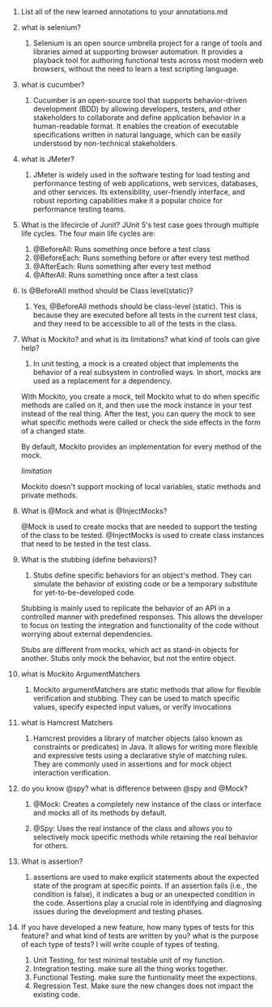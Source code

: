 1. List all of the new learned annotations to your annotations.md
2. what is selenium?
    1. Selenium is an open source umbrella project for a range of tools and libraries aimed at supporting browser automation. It provides a playback tool for authoring functional tests across most modern web browsers, without the need to learn a test scripting language.
3. what is cucumber?
    1. Cucumber is an open-source tool that supports behavior-driven development (BDD) by allowing developers, testers, and other stakeholders to collaborate and define application behavior in a human-readable format. It enables the creation of executable specifications written in natural language, which can be easily understood by non-technical stakeholders.
4. what is JMeter?
    1. JMeter is widely used in the software testing for load testing and performance testing of web applications, web services, databases, and other services. Its extensibility, user-friendly interface, and robust reporting capabilities make it a popular choice for performance testing teams.
5. What is the lifecircle of Junit?
   JUnit 5's test case goes through multiple life cycles. The four main life cycles are:
    1. @BeforeAll: Runs something once before a test class
    2. @BeforeEach: Runs something before or after every test method
    3. @AfterEach: Runs something after every test method
    4. @AfterAll: Runs something once after a test class
6. Is @BeforeAll method should be Class level(static)?
    1. Yes, @BeforeAll methods should be class-level (static). This is because they are executed before all tests in the current test class, and they need to be accessible to all of the tests in the class.
7. What is Mockito? and what is its limitations?  what kind of tools can give help?
   1. In unit testing, a mock is a created object that implements the behavior of a real subsystem in controlled ways. In short, mocks are used as a replacement for a dependency.

    With Mockito, you create a mock, tell Mockito what to do when specific methods are called on it, and then use the mock instance in your test instead of the real thing. After the test, you can query the mock to see what specific methods were called or check the side effects in the form of a changed state.

    By default, Mockito provides an implementation for every method of the mock.

    *limitation*

    Mockito doesn't support mocking of local variables, static methods and private methods.

8. What is @Mock and what is @InjectMocks?

    @Mock is used to create mocks that are needed to support the testing of the class to be tested. @InjectMocks is used to create class instances that need to be tested in the test class.

9. What is the stubbing (define behaviors)?
    1. Stubs define specific behaviors for an object's method. They can simulate the behavior of existing code or be a temporary substitute for yet-to-be-developed code.

    Stubbing is mainly used to replicate the behavior of an API in a controlled manner with predefined responses. This allows the developer to focus on testing the integration and functionality of the code without worrying about external dependencies.

    Stubs are different from mocks, which act as stand-in objects for another. Stubs only mock the behavior, but not the entire object.

10. what is Mockito ArgumentMatchers
    1. Mockito argumentMatchers are static methods that allow for flexible verification and stubbing. They can be used to match specific values, specify expected input values, or verify invocations
11. what is Hamcrest Matchers
    1. Hamcrest provides a library of matcher objects (also known as constraints or predicates) in Java. It allows for writing more flexible and expressive tests using a declarative style of matching rules. They are commonly used in assertions and for mock object interaction verification.
12. do you know @spy? what is difference between @spy and @Mock?
    1. @Mock: Creates a completely new instance of the class or interface and mocks all of its methods by default.

    2. @Spy: Uses the real instance of the class and allows you to selectively mock specific methods while retaining the real behavior for others.
13. What is assertion?
    1. assertions are used to make explicit statements about the expected state of the program at specific points. If an assertion fails (i.e., the condition is false), it indicates a bug or an unexpected condition in the code. Assertions play a crucial role in identifying and diagnosing issues during the development and testing phases.
14. If you have developed a new feature, how many types of tests for this feature? and what kind of tests are written by you? what is the purpose of each type of tests?
    I will write couple of types of testing.
    1. Unit Testing, for test minimal testable unit of my function.
    2. Integration testing. make sure all the thing works together.
    3. Functional Testing. make sure the funtionality meet the expections.
    4. Regression Test. Make sure the new changes does not impact the existing code.

